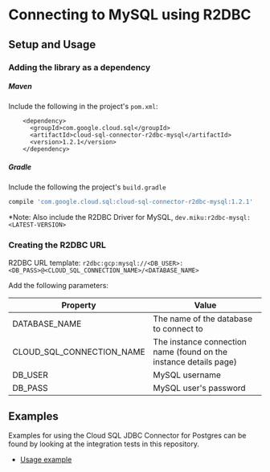 # Connecting to MySQL using R2DBC

## Setup and Usage

### Adding the library as a dependency

##### Maven
Include the following in the project's `pom.xml`: 
```maven-pom
    <dependency>
      <groupId>com.google.cloud.sql</groupId>
      <artifactId>cloud-sql-connector-r2dbc-mysql</artifactId>
      <version>1.2.1</version>
    </dependency>
```

##### Gradle
Include the following the project's `build.gradle`
```gradle
compile 'com.google.cloud.sql:cloud-sql-connector-r2dbc-mysql:1.2.1'
```

*Note: Also include the R2DBC Driver for MySQL, `dev.miku:r2dbc-mysql:<LATEST-VERSION>`

### Creating the R2DBC URL

R2DBC URL template: `r2dbc:gcp:mysql://<DB_USER>:<DB_PASS>@<CLOUD_SQL_CONNECTION_NAME>/<DATABASE_NAME>`

Add the following parameters:

| Property         | Value         |
| ---------------- | ------------- |
| DATABASE_NAME   | The name of the database to connect to |
| CLOUD_SQL_CONNECTION_NAME | The instance connection name (found on the instance details page) |
| DB_USER         | MySQL username |
| DB_PASS         | MySQL user's password |

## Examples

Examples for using the Cloud SQL JDBC Connector for Postgres can be found by looking at the integration tests in this repository.
* [Usage example](../r2dbc/mysql/src/test/java/com/google/cloud/sql/core/R2dbcMysqlIntegrationTests.java)
